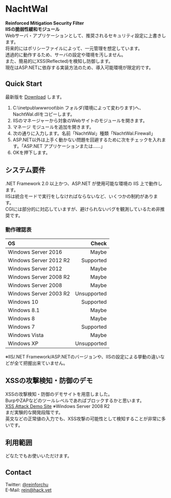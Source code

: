 # NachtWal

**Reinforced Mitigation Security Filter**  
**IISの脆弱性緩和モジュール**  
Webサーバ・アプリケーションとして、推奨されるセキュリティ設定に上書きします。  
将来的にはポリシーファイルによって、一元管理を想定しています。  
透過的に動作するため、サーバの設定や環境を汚しません。  
また、簡易的にXSS(Reflected)を検知し防御します。  
現在はASP.NETに依存する実装方法のため、導入可能環境が限定的です。

## Quick Start

最新版を [Download](https://github.com/reinforchu/NachtWal/releases) します。

1. C:\inetpub\wwwroot\bin フォルダ(環境によって変わります)へ、NachtWal.dllをコピーします。
2. IISのマネージャーから対象のWebサイトのモジュールを開きます。
3. マネージ モジュールを追加を開きます。
4. 次の通りに入力します。名前「NachtWal」種類「NachtWal.Firewall」
5. ASP.NET以外は上手く動かない問題を回避するために次をチェックを入れます。「ASP.NET アプリケーションまたは……」
6. OKを押下します。

## システム要件

.NET Framework 2.0 以上かつ、ASP.NET が使用可能な環境の IIS 上で動作します。  
IISは統合モードで実行をしなければならないなど、いくつかの制約があります。  
CGIには部分的に対応していますが、避けられないバグを観測しているため非推奨です。

### 動作確認表

| OS                     | Check       |
|:-----------------------|------------:|
| Windows Server 2016    | Maybe       |
| Windows Server 2012 R2 | Supported   |
| Windows Server 2012    | Maybe       |
| Windows Server 2008 R2 | Maybe       |
| Windows Server 2008    | Maybe       |
| Windows Server 2003 R2 | Unsupported |
| Windows 10             | Supported   |
| Windows 8.1            | Maybe       |
| Windows 8              | Maybe       |
| Windows 7              | Supported   |
| Windows Vista          | Maybe       |
| Windows XP             | Unsupported |

※IIS/.NET Framework/ASP.NETのバージョンや、IISの設定による挙動の違いなどが全て把握出来ていません。

## XSSの攻撃検知・防御のデモ

XSSの攻撃検知・防御のデモサイトを用意しました。  
BurpやZAPなどのツールレベルであればブロックするかと思います。  
[XSS Attack Demo Site](http://hack.vet/xss) ※Windows Server 2008 R2  
まだ実験的な開発段階です。  
英文などの正常値の入力でも、XSS攻撃の可能性として検知することが非常に多いです。

## 利用範囲

どなたでもお使いいただけます。

## Contact

Twitter: [@reinforchu](https://twitter.com/reinforchu)  
E-Mail: rein@hack.vet